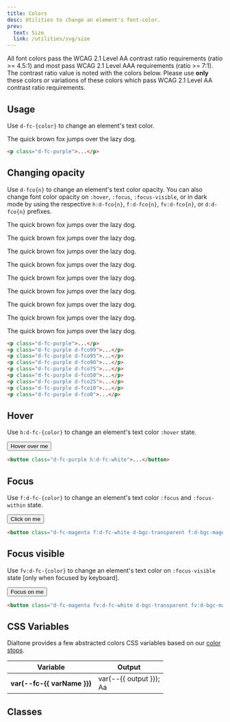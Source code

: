 ```yaml
---
title: Colors
desc: Utilities to change an element's font-color.
prev:
  text: Size
  link: /utilities/svg/size
---
```


All font colors pass the WCAG 2.1 Level AA contrast ratio requirements (ratio >= 4.5:1) and most pass WCAG 2.1 Level AAA requirements (ratio >= 7:1).
The contrast ratio value is noted with the colors below.
Please use **only** these colors or variations of these colors which pass WCAG 2.1 Level AA contrast ratio requirements.

## Usage

Use `d-fc-{color}` to change an element's text color.

<code-well-header class="d-d-flex d-jc-center d-fd-column d-p24 d-bgc-black-200 d-w100p d-hmn102" custom>
  <p class="d-fs-200 d-fc-purple">The quick brown fox jumps over the lazy dog.</p>
</code-well-header>

```html
<p class="d-fc-purple">...</p>
```

## Changing opacity

Use `d-fco{n}` to change an element's text color opacity. You can also change font color opacity on `:hover`, `:focus`, `:focus-visible`, or in dark mode by using the respective `h:d-fco{n}`, `f:d-fco{n}`, `fv:d-fco{n}`, or `d:d-fco{n}` prefixes.

<code-well-header class="d-d-flex d-jc-center d-fd-column d-p24 d-bgc-black-200 d-w100p d-hmn102 d-stack8" custom>
  <p class="d-fs-200 d-fc-purple">The quick brown fox jumps over the lazy dog.</p>
  <p class="d-fs-200 d-fc-purple d-fco99">The quick brown fox jumps over the lazy dog.</p>
  <p class="d-fs-200 d-fc-purple d-fco95">The quick brown fox jumps over the lazy dog.</p>
  <p class="d-fs-200 d-fc-purple d-fco90">The quick brown fox jumps over the lazy dog.</p>
  <p class="d-fs-200 d-fc-purple d-fco75">The quick brown fox jumps over the lazy dog.</p>
  <p class="d-fs-200 d-fc-purple d-fco50">The quick brown fox jumps over the lazy dog.</p>
  <p class="d-fs-200 d-fc-purple d-fco25">The quick brown fox jumps over the lazy dog.</p>
  <p class="d-fs-200 d-fc-purple d-fco10">The quick brown fox jumps over the lazy dog.</p>
  <p class="d-fs-200 d-fc-purple d-fco0">The quick brown fox jumps over the lazy dog.</p>
</code-well-header>

```html
<p class="d-fc-purple">...</p>
<p class="d-fc-purple d-fco99">...</p>
<p class="d-fc-purple d-fco95">...</p>
<p class="d-fc-purple d-fco90">...</p>
<p class="d-fc-purple d-fco75">...</p>
<p class="d-fc-purple d-fco50">...</p>
<p class="d-fc-purple d-fco25">...</p>
<p class="d-fc-purple d-fco10">...</p>
<p class="d-fc-purple d-fco0">...</p>
```

## Hover

Use `h:d-fc-{color}` to change an element's text color `:hover` state.

<code-well-header class="d-fl-center d-p24 d-bgc-black-200 d-w100p d-hmn102" custom>
  <button class="d-p16 d-bar4 d-fs-200 d-fc-purple h:d-fc-white d-bgc-transparent h:d-bgc-purple-500 d-ba d-bc-transparent">Hover over me</button>
</code-well-header>

```html
<button class="d-fc-purple h:d-fc-white">...</button>
```

## Focus

Use `f:d-fc-{color}` to change an element's text color `:focus` and `:focus-within` state.

<code-well-header class="d-fl-center d-p24 d-bgc-black-200 d-w100p d-hmn102" custom>
  <button class="d-p16 d-bar4 d-fs-200 d-fc-magenta f:d-fc-white d-bgc-transparent f:d-bgc-magenta-400 d-ba d-bc-transparent">Click on me</button>
</code-well-header>

```html
<button class="d-fc-magenta f:d-fc-white d-bgc-transparent f:d-bgc-magenta-400">...</button>
```

## Focus visible

Use `fv:d-fc-{color}` to change an element's text color on `:focus-visible` state [only when focused by keyboard].

<code-well-header class="d-fl-center d-p24 d-bgc-black-200 d-w100p d-hmn102" custom>
  <button class="d-p16 d-bar4 d-fs-200 d-fc-magenta fv:d-fc-white d-bgc-transparent fv:d-bgc-magenta-400 d-ba d-bc-transparent">Focus on me</button>
</code-well-header>

```html
<button class="d-fc-magenta fv:d-fc-white d-bgc-transparent fv:d-bgc-magenta-400">...</button>
```

<!--
## Dark Mode
Use `d:d-fc-{color}` to set a different text color when the user prefers dark mode.

<code-well-header class="d-fl-center d-fd-column d-p24 d-bgc-black-200 d-w100p d-hmn102 d-stack16">
  <button type="button" class="d-p16 d-bar4 d-fs-200 d-fc-purple d-bgc-magenta-100 d:d-fc-yellow d:d-bgc-yellow-200 d-ba d-bc-transparent js-theme-switcher">Click on me toggle dark mode</button>
</code-well-header>

```html
<button class="d-fc-purple d:d-fc-yellow">...</button>
```
 -->

<script setup>
  import { fontColorVars } from '@data/type.json';
  import colors from '@data/colors.json';
</script>

## CSS Variables

Dialtone provides a few abstracted colors CSS variables based on our [color stops](/design/colors/color-palette/).

<div class="d-h464 d-of-y-scroll d-bb d-bc-black-200">
  <table class="d-table dialtone-doc-table">
    <thead>
      <tr>
        <th scope="col" class="d-w30p">Variable</th>
        <th scope="col">Output</th>
      </tr>
    </thead>
    <tbody>
      <tr v-for="{ var: varName, output } in fontColorVars">
        <th scope="row" class="d-ff-mono d-fc-purple d-fw-normal d-fs-100">var(--fc-{{ varName }})</th>
        <td>
          <div class="d-d-flex d-jc-space-between d-ai-center">
            <div class="d-fl1 d-ff-mono d-fc-orange d-fs-100">
              var(--{{ output }});
            </div>
            <div class="d-fl0 d-fs-200 d-lh4" :class="`d-fc-${varName}`">
              Aa
            </div>
          </div>
        </td>
      </tr>
    </tbody>
  </table>
</div>

## Classes

<div class="d-h464 d-of-y-scroll d-bb d-bc-black-200">
  <utility-class-table>
    <template #content>
      <tbody>
        <!-- Current Color -->
        <tr>
          <th scope="row" class="d-ff-mono d-fc-purple d-fw-normal d-fs-100">.d-fc-current</th>
          <td>
            <div class="d-d-flex d-jc-space-between d-ai-center">
              <div class="d-fl1 d-ff-mono d-fc-orange d-fs-100">
                color: currentColor !important;
              </div>
              <div class="d-fl0 d-fc-current d-fs-200 d-lh4">
                Aa
              </div>
            </div>
          </td>
        </tr>
        <!-- Transparent -->
        <tr>
          <th scope="row" class="d-ff-mono d-fc-purple d-fw-normal d-fs-100">.d-fc-transparent</th>
          <td>
            <div class="d-d-flex d-jc-space-between d-ai-center">
              <div class="d-fl1 d-ff-mono d-fc-orange d-fs-100">
                color: transparent !important;
              </div>
              <div class="d-fl0 d-fc-transparent d-fs-200 d-lh4">
                Aa
              </div>
            </div>
          </td>
        </tr>
        <!-- Unset Color -->
        <tr>
          <th scope="row" class="d-ff-mono d-fc-purple d-fw-normal d-fs-100">.d-fc-unset</th>
          <td>
            <div class="d-d-flex d-jc-space-between d-ai-center">
              <div class="d-fl1 d-ff-mono d-fc-orange d-fs-100">
                color: unset !important;
              </div>
              <div class="d-fl0 d-fc-unset d-fs-200 d-lh4">
                Aa
              </div>
            </div>
          </td>
        </tr>
        <!-- White Color -->
        <tr>
          <th scope="row" class="d-ff-mono d-fc-purple d-fw-normal d-fs-100">.d-fc-white</th>
          <td>
            <div class="d-d-flex d-jc-space-between d-ai-center">
              <div class="d-fl1 d-ff-mono d-fc-orange d-fs-100">
                --fco: 100%;<br/>
                color: hsla(var(--white-h) var(--white-s) var(--white-l) / var(--fco)) !important;
              </div>
              <div class="d-fl0 d-bgc-black-700 d-ml16 d-p4 d-bar4 d-fc-white d-fs-200 d-lh4">
                Aa
              </div>
            </div>
          </td>
        </tr>
        <!-- Colors -->
        <tr v-for="{ var: color, output } in fontColorVars">
          <th scope="row" class="d-ff-mono d-fc-purple d-fw-normal d-fs-100">.d-fc-{{ color }}</th>
          <td>
            <div class="d-d-flex d-jc-space-between d-ai-center">
              <div class="d-fl1 d-ff-mono d-fc-orange d-fs-100">
                --fco: 100%;<br/>
                color: hsla(var(--{{ output }}-h) var(--{{ output }}-s) var(--{{ output }}-l) / var(--fco)) !important;
              </div>
              <div class="d-fl0 d-ml16 d-p4 d-fs-200 d-lh4" :class="`d-fc-${color}`">
                Aa
              </div>
            </div>
          </td>
        </tr>
      </tbody>
      <tbody v-for="{ color, stops } in colors">
        <tr v-for="{ stop } in stops.reverse()">
          <th scope="row" class="d-ff-mono d-fc-purple d-fw-normal d-fs-100">.d-fc-{{ color }}-{{ stop }}</th>
          <td>
            <div class="d-d-flex d-jc-space-between d-ai-center">
              <div class="d-fl1 d-ff-mono d-fc-orange d-fs-100">
                  --fco: 100%;<br/>
                  color: hsla(var(--{{ color }}-{{ stop }}-h) var(--{{ color }}-{{ stop }}-s) var(--{{ color }}-{{ stop }}-l) / var(--fco)) !important;
              </div>
              <div class="d-fl0 d-ml16 d-p4 d-fs-200 d-lh4" :class="`d-fc-${color}-${stop}`">
                  Aa
              </div>
            </div>
          </td>
        </tr>
      </tbody>
    </template>
  </utility-class-table>
</div>
